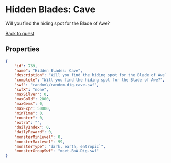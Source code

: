 # Hidden Blades: Cave

Will you find the hiding spot for the Blade of Awe?

[Back to quest](../quests.md)

## Properties

```json
{
    "id": 769,
    "name": "Hidden Blades: Cave",
    "description": "Will you find the hiding spot for the Blade of Awe?",
    "complete": "Will you find the hiding spot for the Blade of Awe?",
    "swf": "random\/random-dig-cave.swf",
    "swfX": "none",
    "maxSilver": 0,
    "maxGold": 2000,
    "maxGems": 0,
    "maxExp": 50000,
    "minTime": 0,
    "counter": 0,
    "extra": "",
    "dailyIndex": 0,
    "dailyReward": 0,
    "monsterMinLevel": 0,
    "monsterMaxLevel": 99,
    "monsterType": "dark, earth, entropic`",
    "monsterGroupSwf": "mset-BoA-Dig.swf"
}
```

